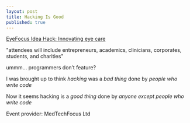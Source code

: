 ```yaml
---
layout: post
title: Hacking Is Good
published: true
---
```



[EyeFocus Idea Hack: Innovating eye care](http://www.meetup.com/UK-Hackathons-and-Jams/events/226147891/)

"attendees will include entrepreneurs, academics, clinicians, corporates, students, and charities"

ummm… programmers don’t feature?

I was brought up to think _hacking_ was a _bad thing_ done by _people who write code_

Now it seems hacking is a _good thing_ done by _anyone except people who write code_

Event provider: MedTechFocus Ltd
